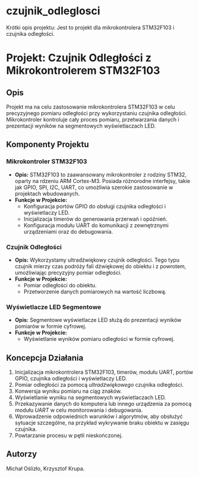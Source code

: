 # czujnik_odleglosci
Krótki opis projektu:
Jest to projekt dla mikrokontrolera STM32F103 i czujnika odległości.

# Projekt: Czujnik Odległości z Mikrokontrolerem STM32F103

## Opis
Projekt ma na celu zastosowanie mikrokontrolera STM32F103 w celu precyzyjnego pomiaru odległości przy wykorzystaniu czujnika odległości.
Mikrokontroler kontroluje cały proces pomiaru, przetwarzania danych i prezentacji wyników na segmentowych wyświetlaczach LED.

## Komponenty Projektu

### Mikrokontroler STM32F103
- **Opis:** STM32F103 to zaawansowany mikrokontroler z rodziny STM32, oparty na rdzeniu ARM Cortex-M3. Posiada różnorodne interfejsy, takie jak GPIO, SPI, I2C, UART, co umożliwia szerokie zastosowanie w projektach wbudowanych.
- **Funkcje w Projekcie:**
    - Konfiguracja portów GPIO do obsługi czujnika odległości i wyświetlaczy LED.
    - Inicjalizacja timerów do generowania przerwań i opóźnień.
    - Konfiguracja modułu UART do komunikacji z zewnętrznymi urządzeniami oraz do debugowania.

### Czujnik Odległości
- **Opis:** Wykorzystamy ultradźwiękowy czujnik odległości. Tego typu czujnik mierzy czas podróży fali dźwiękowej do obiektu i z powrotem, umożliwiając precyzyjny pomiar odległości.
- **Funkcje w Projekcie:**
    - Pomiar odległości do obiektu.
    - Przetworzenie danych pomiarowych na wartość liczbową.

### Wyświetlacze LED Segmentowe
- **Opis:** Segmentowe wyświetlacze LED służą do prezentacji wyników pomiarów w formie cyfrowej.
- **Funkcje w Projekcie:**
    - Wyświetlanie wyników pomiaru odległości w formie cyfrowej.

## Koncepcja Działania
1. Inicjalizacja mikrokontrolera STM32F103, timerów, modułu UART, portów GPIO, czujnika odległości i wyświetlaczy LED.
2. Pomiar odległości za pomocą *ultradźwiękowego* czujnika odległości.
3. Konwersja wyniku pomiaru na ciąg znaków.
4. Wyświetlanie wyniku na segmentowych wyświetlaczach LED.
5. Przekazywanie danych do komputera lub innego urządzenia za pomocą modułu *UART* w celu monitorowania i debugowania.
6. Wprowadzenie odpowiednich warunków i algorytmów, aby obsłużyć sytuacje szczególne, na przykład wykrywanie braku obiektu w zasięgu czujnika.
7. Powtarzanie procesu w pętli nieskończonej.

## Autorzy
Michał Oślizło,
Krzysztof Krupa.
